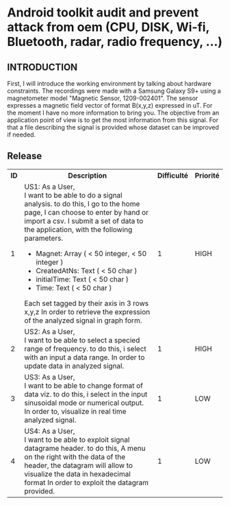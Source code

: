 # Android toolkit audit and prevent attack from oem (CPU, DISK, Wi-fi, Bluetooth, radar, radio frequency, ...)

## INTRODUCTION

First, I will introduce the working environment by talking about hardware constraints.
The recordings were made with a Samsung Galaxy S9+ using a magnetometer model "Magnetic Sensor, 1209-002401". The sensor expresses a magnetic field vector of format B(x,y,z) expressed in uT. For the moment I have no more information to bring you.
The objective from an application point of view is to get the most information from this signal. For that a file describing the signal is provided whose dataset can be improved if needed.

## Release

<table>
    <tbody>
        <tr>
        <th>ID</th>
        <th>Description</th>
        <th>Difficulté</th>
        <th>Priorité</th>
        </tr>
        <tr>
          <td>1</td>
          <td> 
            US1: As a User,<br>
            I want to be able to do a signal analysis.
            to do this, I go to the home page, I can choose to enter by hand or import a csv.
            I submit a set of data to the application, with the following parameters.
            <ul>
              <li> Magnet: Array ( < 50 integer, < 50 integer ) </li>
              <li> CreatedAtNs: Text ( < 50 char ) </li>
              <li> initialTime: Text ( < 50 char ) </li>
              <li> Time: Text ( < 50 char ) </li>
            </ul>
            Each set tagged by their axis in 3 rows x,y,z
            In order to retrieve the expression of the analyzed signal in graph form. 
          </td>
          <td>1</td>
          <td>HIGH</td>
        </tr>
        <tr>
          <td>2</td>
          <td> 
            US2: As a User,<br>
            I want to be able to select a specied range of frequency.
            to do this, i select with an input a data range. 
            In order to update data in analyzed signal. 
          </td>
          <td>1</td>
          <td>HIGH</td>
        </tr>
        <tr>
          <td>3</td>
          <td> 
            US3: As a User,<br>
            I want to be able to change format of data viz.
            to do this, i select in the input sinusoidal mode or numerical output.
            In order to, visualize in real time analyzed signal. 
          </td>
          <td>1</td>
          <td>LOW</td>
        </tr>
        <tr>
          <td>4</td>
          <td> 
            US4: As a User,<br>
            I want to be able to exploit signal datagrame header.
            to do this, A menu on the right with the data of the header,
            the datagram will allow to visualize the data in hexadecimal format
            In order to exploit the datagram provided.
          </td>
          <td>1</td>
          <td>LOW</td>
        </tr>
    </tbody>
</table>



